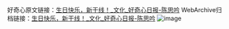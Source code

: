 好奇心原文链接：[生日快乐，新干线！_文化_好奇心日报-陈思吟](https://www.qdaily.com/articles/2677.html)
WebArchive归档链接：[生日快乐，新干线！_文化_好奇心日报-陈思吟](http://web.archive.org/web/20180531161409/http://www.qdaily.com:80/articles/2677.html)
![image](http://ww3.sinaimg.cn/large/007d5XDply1g3v6grib75j30u05ishdu)